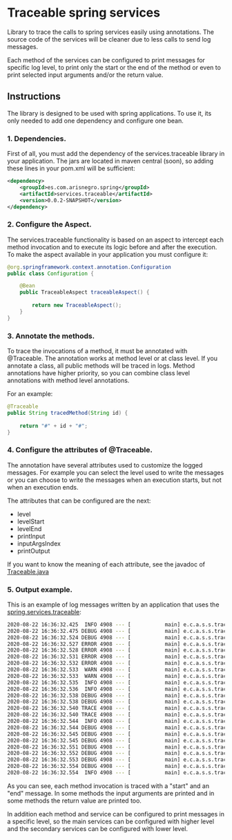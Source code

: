 
# Traceable spring services
Library to trace the calls to spring services easily using annotations. The source code of the services will be cleaner due to less calls to send log  messages. 

Each method of the services can be configured to print messages for specific log level, to print only the start or the end of the method or even to print selected input arguments and/or the return value.

## Instructions
The library is designed to be used with spring applications. To use it, its only needed to add one dependency and configure one bean.
 
### 1. Dependencies.
First of all, you must add the dependency of the services.traceable library in your application. The jars are located in maven central (soon), so adding these lines in your pom.xml will be sufficient:

```xml
<dependency>
    <groupId>es.com.arisnegro.spring</groupId>
    <artifactId>services.traceable</artifactId>
    <version>0.0.2-SNAPSHOT</version>
</dependency>
```

### 2. Configure the Aspect.
The services.traceable functionality is based on an aspect to intercept each method invocation and to execute its logic before and after the execution. To make the aspect available in your application you must configure it:

```java
@org.springframework.context.annotation.Configuration
public class Configuration {

	@Bean
	public TraceableAspect traceableAspect() {
		
		return new TraceableAspect();
	}
}
```

### 3. Annotate the methods.
To trace the invocations of a method, it must be annotated with @Traceable. The annotation works at method level or at class level. If you annotate a class, all public methods will be traced in logs. Method annotations have higher priority, so you can combine class level annotations with method level annotations.

For an example:

```java
@Traceable
public String tracedMethod(String id) {
	
	return "#" + id + "#";
}
```

### 4. Configure the attributes of @Traceable.

The annotation have several attributes used to customize the logged messages. For example you can select the level used to write the messages or you can choose to write the messages when an execution starts, but not when an execution ends.

The attributes that can be configured are the next:

* level
* levelStart
* levelEnd
* printInput
* inputArgsIndex
* printOutput

If you want to know the meaning of each attribute, see the javadoc of [Traceable.java](./src/main/java/es/com/arisnegro/spring/services/traceable/annotations/Traceable.java)

### 5. Output example.

This is an example of log messages written by an application that uses the [spring.services.traceable](https://github.com/arisnegro/spring.services.traceable):

```bash
2020-08-22 16:36:32.425  INFO 4908 --- [           main] e.c.a.s.s.traceable.demo.Application     : Application starts
2020-08-22 16:36:32.475 DEBUG 4908 --- [           main] e.c.a.s.s.traceable.demo.TestService     : Start tracedMethod: Args [ 1 ]
2020-08-22 16:36:32.524 DEBUG 4908 --- [           main] e.c.a.s.s.traceable.demo.TestService     : End tracedMethod: Output [ #1# ]
2020-08-22 16:36:32.527 ERROR 4908 --- [           main] e.c.a.s.s.traceable.demo.TestService     : Start tracedMethodFatalLevel: Args [ 2 ]
2020-08-22 16:36:32.528 ERROR 4908 --- [           main] e.c.a.s.s.traceable.demo.TestService     : End tracedMethodFatalLevel: Output [ #2# ]
2020-08-22 16:36:32.531 ERROR 4908 --- [           main] e.c.a.s.s.traceable.demo.TestService     : Start tracedMethodErrorLevel: Args [ 3 ]
2020-08-22 16:36:32.532 ERROR 4908 --- [           main] e.c.a.s.s.traceable.demo.TestService     : End tracedMethodErrorLevel: Output [ #3# ]
2020-08-22 16:36:32.533  WARN 4908 --- [           main] e.c.a.s.s.traceable.demo.TestService     : Start tracedMethodWarnLevel: Args [ 4 ]
2020-08-22 16:36:32.533  WARN 4908 --- [           main] e.c.a.s.s.traceable.demo.TestService     : End tracedMethodWarnLevel: Output [ #4# ]
2020-08-22 16:36:32.535  INFO 4908 --- [           main] e.c.a.s.s.traceable.demo.TestService     : Start tracedMethodInfoLevel: Args [ 5 ]
2020-08-22 16:36:32.536  INFO 4908 --- [           main] e.c.a.s.s.traceable.demo.TestService     : End tracedMethodInfoLevel: Output [ #5# ]
2020-08-22 16:36:32.538 DEBUG 4908 --- [           main] e.c.a.s.s.traceable.demo.TestService     : Start tracedMethodDebugLevel: Args [ 6 ]
2020-08-22 16:36:32.538 DEBUG 4908 --- [           main] e.c.a.s.s.traceable.demo.TestService     : End tracedMethodDebugLevel: Output [ #6# ]
2020-08-22 16:36:32.540 TRACE 4908 --- [           main] e.c.a.s.s.traceable.demo.TestService     : Start tracedMethodTraceLevel: Args [ 7 ]
2020-08-22 16:36:32.540 TRACE 4908 --- [           main] e.c.a.s.s.traceable.demo.TestService     : End tracedMethodTraceLevel: Output [ #7# ]
2020-08-22 16:36:32.544  INFO 4908 --- [           main] e.c.a.s.s.traceable.demo.TestService     : Start tracedMethodStartInfoEndDebug: Args [ 8 ]
2020-08-22 16:36:32.544 DEBUG 4908 --- [           main] e.c.a.s.s.traceable.demo.TestService     : End tracedMethodStartInfoEndDebug: Output [ #8# ]
2020-08-22 16:36:32.545 DEBUG 4908 --- [           main] e.c.a.s.s.traceable.demo.TestService     : Start tracedMethodSkipInput
2020-08-22 16:36:32.545 DEBUG 4908 --- [           main] e.c.a.s.s.traceable.demo.TestService     : End tracedMethodSkipInput: Output [ #9# ]
2020-08-22 16:36:32.551 DEBUG 4908 --- [           main] e.c.a.s.s.traceable.demo.TestService     : Start tracedMethodSkipOutput: Args [ 10 ]
2020-08-22 16:36:32.552 DEBUG 4908 --- [           main] e.c.a.s.s.traceable.demo.TestService     : End tracedMethodSkipOutput
2020-08-22 16:36:32.553 DEBUG 4908 --- [           main] e.c.a.s.s.traceable.demo.TestService     : Start tracedMethodSelectedParameters: Args [ 11, 13, 15 ]
2020-08-22 16:36:32.554 DEBUG 4908 --- [           main] e.c.a.s.s.traceable.demo.TestService     : End tracedMethodSelectedParameters: Output [ #11#12#13#14#15# ]
2020-08-22 16:36:32.554  INFO 4908 --- [           main] e.c.a.s.s.traceable.demo.Application     : Application ends
```

As you can see, each method invocation is traced with a "start" and an "end" message. In some methods the input arguments are printed and in some methods the return value are printed too.

In addition each method and service can be configured to print messages in a specific level, so the main services can be configured with higher level and the secondary services can be configured with lower level.